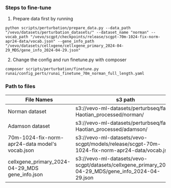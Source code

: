 ### Steps to fine-tune

1. Prepare data first by running

```
python scripts/perturbation/prepare_data.py --data_path "/vevo/datasets/perturbation_datasets/" --dataset_name "norman" --vocab_path "/vevo/scgpt/checkpoints/release/scgpt-70m-1024-fix-norm-apr24-data/vocab.json" --gene_info_path "/vevo/datasets/cellxgene/cellxgene_primary_2024-04-29_MDS/gene_info_2024-04-29.json"
```

2. Change the config and run finetune.py with composer

```
composer scripts/perturbation/finetune.py runai/config_perts/runai_finetune_70m_norman_full_length.yaml 
```


### Path to files
File Names | s3 path
--- | --- 
Norman dataset | s3://vevo-ml-datasets/perturbseq/far-Haotian_processed/norman/
Adamson dataset | s3://vevo-ml-datasets/perturbseq/far-Haotian_processed/adamson/
70m-1024-fix-norm-apr24-data model's vocab.json | s3://vevo-ml-datasets/vevo-scgpt/models/release/scgpt-70m-1024-fix-norm-apr24-data/vocab.json
cellxgene_primary_2024-04-29_MDS gene_info.json | s3://vevo-ml-datasets/vevo-scgpt/datasets/cellxgene_primary_2024-04-29_MDS/gene_info_2024-04-29.json
